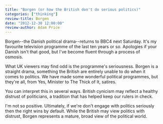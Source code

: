 ```yaml
---
title: "Borgen (or how the British don't do serious politics)"
categories: ["thinking"]
review-title: Borgen
date: "2012-12-30 12:00:00"
review-author: Adam Price
---
```



Borgen--the Danish political drama--returns to BBC4 next Saturday. It's my favourite television programme of the last ten years or so. Apologies if your Danish isn't that good, but I've become fluent through a process of osmosis.

What UK viewers may find odd is the programme's seriousness. Borgen is a straight drama, something the British are entirely unable to do when it comes to politics. We have made some wonderful political programmes, but they're all, from Yes, Minister to The Thick of It, satires.

You can interpret this in several ways. British cynicism may reflect a healthy distrust of politicians, a tradition that has helped keep our rulers in check.

I'm not so positive. Ultimately, if we're don't engage with politics seriously then the right wins by default. While the British may view politics with distrust, Borgen represents a mature, broad view of the political world.
